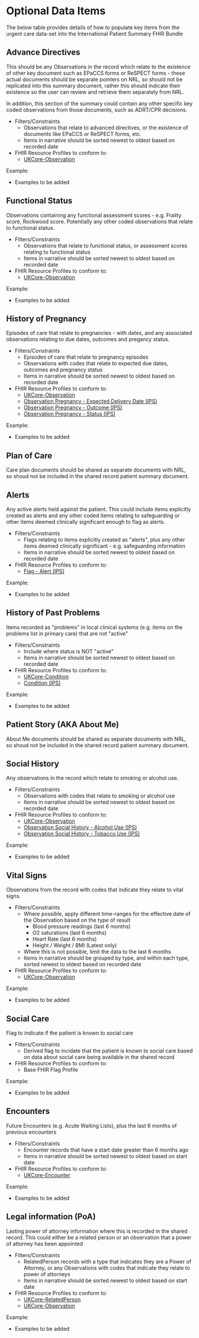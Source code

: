 # Optional Data Items

The below table provides details of how to populate key items from the urgent care data-set into the International Patient Summary FHIR Bundle

## Advance Directives

This should be any Observations in the record which relate to the existence of other key document such as EPaCCS forms or ReSPECT forms - these actual documents should be separate pointers on NRL, so should not be replicated into this summary document, rather this should indicate their existence so the user can review and retrieve them separately from NRL.

In addition, this section of the summary could contain any other specific key coded observations from those documents, such as ADRT/CPR decisions.

* Filters/Constraints
   * Observations that relate to advanced directives, or the existence of documents like EPaCCS or ReSPECT forms, etc.
   * Items in narrative should be sorted newest to oldest based on recorded date
 * FHIR Resource Profiles to conform to:
   * [UKCore-Observation](https://simplifier.net/guide/uk-core-implementation-guide-stu2/Home/ProfilesandExtensions/Profile-UKCore-Observation?version=2.0.1)

Example:

* Examples to be added

## Functional Status

Observations containing any functional assessment scores - e.g. Frailty score, Rockwood score. Potentially any other coded observations that relate to functional status.

* Filters/Constraints
   * Observations that relate to functional status, or assessment scores relating to functional status
   * Items in narrative should be sorted newest to oldest based on recorded date
 * FHIR Resource Profiles to conform to:
   * [UKCore-Observation](https://simplifier.net/guide/uk-core-implementation-guide-stu2/Home/ProfilesandExtensions/Profile-UKCore-Observation?version=2.0.1)

Example:

* Examples to be added

## History of Pregnancy 

Episodes of care that relate to pregnancies - with dates, and any associated observations relating to due dates, outcomes and pregancy status.

* Filters/Constraints
   * Episodes of care that relate to pregnancy episodes
   * Observations with codes that relate to expected due dates, outcomes and pregnancy status
   * Items in narrative should be sorted newest to oldest based on recorded date
 * FHIR Resource Profiles to conform to:
   * [UKCore-Observation](https://simplifier.net/guide/uk-core-implementation-guide-stu2/Home/ProfilesandExtensions/Profile-UKCore-Observation?version=2.0.1)
   * [Observation Pregnancy - Expected Delivery Date (IPS)](http://hl7.org/fhir/uv/ips/StructureDefinition/Observation-pregnancy-edd-uv-ips)
   * [Observation Pregnancy - Outcome (IPS)](http://hl7.org/fhir/uv/ips/StructureDefinition/Observation-pregnancy-outcome-uv-ips)
   * [Observation Pregnancy - Status (IPS)](http://hl7.org/fhir/uv/ips/StructureDefinition/Observation-pregnancy-status-uv-ips)

Example:

* Examples to be added

## Plan of Care

Care plan documents should be shared as separate documents with NRL, so shoud not be included in the shared record patient summary document.

## Alerts

Any active alerts held against the patient. This could include items explicitly created as alerts and any other coded items relating to safeguarding or other items deemed clinically significant enough to flag as alerts.

* Filters/Constraints
   * Flags relating to items explicitly created as "alerts", plus any other items deemed clinically significant - e.g. safeguarding information
   * Items in narrative should be sorted newest to oldest based on recorded date
 * FHIR Resource Profiles to conform to:
   * [Flag - Alert (IPS)](http://hl7.org/fhir/uv/ips/StructureDefinition/Flag-alert-uv-ips)
   
Example:

* Examples to be added

## History of Past Problems

Items recorded as "problems" in local clinical systems (e.g. items on the problems list in primary care) that are not "active"

 * Filters/Constraints
   * Include where status is NOT "active"
   * Items in narrative should be sorted newest to oldest based on recorded date
 * FHIR Resource Profiles to conform to:
   * [UKCore-Condition](https://simplifier.net/guide/uk-core-implementation-guide-stu2/Home/ProfilesandExtensions/Profile-UKCore-Condition?version=2.0.1)
   * [Condition (IPS)](http://hl7.org/fhir/uv/ips/StructureDefinition/Condition-uv-ips)

Example:

* Examples to be added

## Patient Story (AKA About Me)

About Me documents should be shared as separate documents with NRL, so shoud not be included in the shared record patient summary document.

## Social History

Any observations in the record which relate to smoking or alcohol use.

* Filters/Constraints
   * Observations with codes that relate to smoking or alcohol use
   * Items in narrative should be sorted newest to oldest based on recorded date
* FHIR Resource Profiles to conform to:
   * [UKCore-Observation](https://simplifier.net/guide/uk-core-implementation-guide-stu2/Home/ProfilesandExtensions/Profile-UKCore-Observation?version=2.0.1)
   * [Observation Social History - Alcohol Use (IPS)](http://hl7.org/fhir/uv/ips/StructureDefinition/Observation-alcoholuse-uv-ips)
   * [Observation Social History - Tobacco Use (IPS)](http://hl7.org/fhir/uv/ips/StructureDefinition/Observation-tobaccouse-uv-ips)

Example:

* Examples to be added

## Vital Signs

Observations from the record with codes that indicate they relate to vital signs.

* Filters/Constraints
   * Where possible, apply different time-ranges for the effective date of the Observation based on the type of result
     * Blood pressure readings (last 6 months)
     * O2 saturations (last 6 months)
     * Heart Rate (last 6 months)
     * Height / Weight / BMI (Latest only)
   * Where this is not possible, limit the data to the last 6 months
   * Items in narrative should be grouped by type, and within each type, sorted newest to oldest based on recorded date
* FHIR Resource Profiles to conform to:
   * [UKCore-Observation](https://simplifier.net/guide/uk-core-implementation-guide-stu2/Home/ProfilesandExtensions/Profile-UKCore-Observation?version=2.0.1)

Example:

* Examples to be added

## Social Care

Flag to indicate if the patient is known to social care

* Filters/Constraints
  * Derived flag to incidate that the patient is known to social care based on data about social care being available in the shared record
* FHIR Resource Profiles to conform to:
   * Base FHIR Flag Profile

Example:

* Examples to be added

## Encounters

Future Encounters (e.g. Acute Waiting Lists), plus the last 6 months of previous encounters

* Filters/Constraints
   * Encounter records that have a start date greater than 6 months ago
   * Items in narrative should be sorted newest to oldest based on start date
* FHIR Resource Profiles to conform to:
   * [UKCore-Encounter](https://simplifier.net/guide/uk-core-implementation-guide-stu2/Home/ProfilesandExtensions/Profile-UKCore-Encounter?version=2.0.1)

Example:

* Examples to be added

## Legal information (PoA)

Lasting power of attorney information where this is recorded in the shared record. This could either be a related person or an observation that a power of attorney has been appointed

* Filters/Constraints
   * RelatedPerson records with a type that indicates they are a Power of Attorney, or any Observations with codes that indicate they relate to power of attorneys
   * Items in narrative should be sorted newest to oldest based on start date
* FHIR Resource Profiles to conform to:
   * [UKCore-RelatedPerson](https://simplifier.net/guide/uk-core-implementation-guide-stu2/Home/ProfilesandExtensions/Profile-UKCore-RelatedPerson?version=2.0.1)
   * [UKCore-Observation](https://simplifier.net/guide/uk-core-implementation-guide-stu2/Home/ProfilesandExtensions/Profile-UKCore-Observation?version=2.0.1)

Example:

* Examples to be added